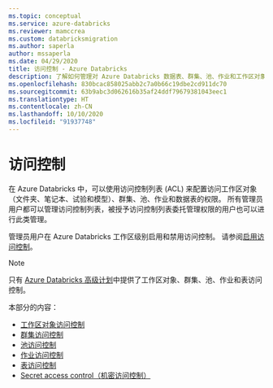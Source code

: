 ```yaml
---
ms.topic: conceptual
ms.service: azure-databricks
ms.reviewer: mamccrea
ms.custom: databricksmigration
ms.author: saperla
author: mssaperla
ms.date: 04/29/2020
title: 访问控制 - Azure Databricks
description: 了解如何管理对 Azure Databricks 数据表、群集、池、作业和工作区对象（如笔记本、试验和文件夹）的访问。
ms.openlocfilehash: 830bcac858025abb2c7a0b66c19dbe2cd911dc70
ms.sourcegitcommit: 63b9abc3d062616b35af24ddf79679381043eec1
ms.translationtype: HT
ms.contentlocale: zh-CN
ms.lasthandoff: 10/10/2020
ms.locfileid: "91937748"
---
```

# <a name="access-control"></a>访问控制

在 Azure Databricks 中，可以使用访问控制列表 (ACL) 来配置访问工作区对象（文件夹、笔记本、试验和模型）、群集、池、作业和数据表的权限。 所有管理员用户都可以管理访问控制列表，被授予访问控制列表委托管理权限的用户也可以进行此类管理。

管理员用户在 Azure Databricks 工作区级别启用和禁用访问控制。 请参阅[启用访问控制](../../administration-guide/access-control/index.md)。

> [!NOTE]
>
> 只有 [Azure Databricks 高级计划](https://databricks.com/product/azure-pricing)中提供了工作区对象、群集、池、作业和表访问控制。

本部分的内容：

* [工作区对象访问控制](workspace-acl.md)
* [群集访问控制](cluster-acl.md)
* [池访问控制](pool-acl.md)
* [作业访问控制](jobs-acl.md)
* [表访问控制](table-acls/index.md)
* [Secret access control（机密访问控制）](secret-acl.md)